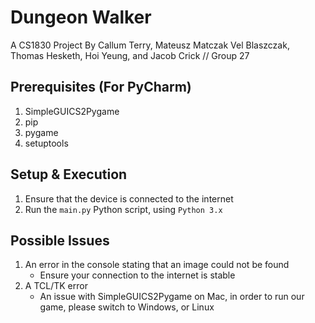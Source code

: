 # Dungeon Walker 
A CS1830 Project By Callum Terry, Mateusz Matczak Vel Blaszczak, Thomas Hesketh, Hoi Yeung, and Jacob Crick // Group 27

## Prerequisites (For PyCharm)
1. SimpleGUICS2Pygame
1. pip
1. pygame
1. setuptools

## Setup & Execution
1. Ensure that the device is connected to the internet
1. Run the ` main.py ` Python script, using ` Python 3.x `

## Possible Issues
1. An error in the console stating that an image could not be found
    * Ensure your connection to the internet is stable
1. A TCL/TK error
    * An issue with SimpleGUICS2Pygame on Mac, in order to run our game, please switch to Windows, or Linux
